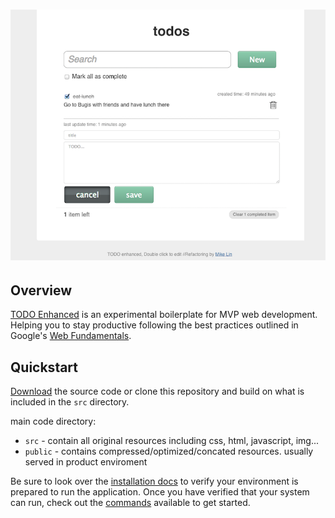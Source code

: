 # [![Web Starter Kit](public/img/screenshot.png)](https://github.com/linmxy/todo-enhanced)

## Overview

[TODO Enhanced](https://github.com/linmxy/todo-enhanced) is an experimental boilerplate for MVP web development. Helping you to stay productive following the best practices outlined in Google's [Web Fundamentals](http://developers.google.com/web/fundamentals).

## Quickstart

[Download](https://github.com/linmxy/todo-enhanced/archive/master.zip) the source code or clone this repository and build on what is included in the `src` directory.

main code directory:

- `src` - contain all original resources including css, html, javascript, img...
- `public` - contains compressed/optimized/concated resources. usually served in product enviroment

Be sure to look over the [installation docs](doc/install.md) to verify your environment is prepared to run the application.
Once you have verified that your system can run, check out the [commands](doc/commands.md) available to get started.
